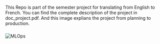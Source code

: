 This Repo is part of the semester project for translating from English to French.
You can find the complete description of the project in doc_project.pdf.
And this image explians the project from planning to production.

###

<img src="https://raw.githubusercontent.com/Ammarmoulla/machine_translate/mlops.png" alt="MLOps" />

###

